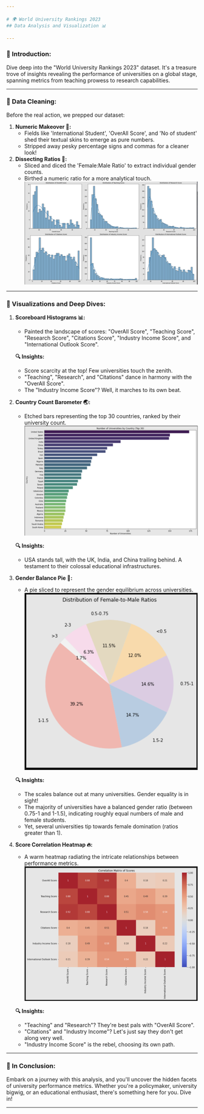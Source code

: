 ```yaml
---

# 🌍 World University Rankings 2023
## Data Analysis and Visualization 📊

---
```


### 📌 Introduction:
Dive deep into the "World University Rankings 2023" dataset. It's a treasure trove of insights revealing the performance of universities on a global stage, spanning metrics from teaching prowess to research capabilities.

---

### 🔨 Data Cleaning:
Before the real action, we prepped our dataset:
1. **Numeric Makeover 🧮:** 
    - Fields like 'International Student', 'OverAll Score', and 'No of student' shed their textual skins to emerge as pure numbers. 
    - Stripped away pesky percentage signs and commas for a cleaner look!
2. **Dissecting Ratios 🔪:** 
    - Sliced and diced the 'Female:Male Ratio' to extract individual gender counts.
    - Birthed a numeric ratio for a more analytical touch.
![Bar](QS_IMAGES/bar.png)

---

### 🎨 Visualizations and Deep Dives:

1. **Scoreboard Histograms 📊:**
    - Painted the landscape of scores: "OverAll Score", "Teaching Score", "Research Score", "Citations Score", "Industry Income Score", and "International Outlook Score".


    **🔍 Insights:**
    - Score scarcity at the top! Few universities touch the zenith.
    - "Teaching", "Research", and "Citations" dance in harmony with the "OverAll Score".
    - The "Industry Income Score"? Well, it marches to its own beat.

2. **Country Count Barometer 🌏:**
    - Etched bars representing the top 30 countries, ranked by their university count.
![image](QS_IMAGES/barometer.png)

    **🔍 Insights:**
    - USA stands tall, with the UK, India, and China trailing behind. A testament to their colossal educational infrastructures.

3. **Gender Balance Pie 🚻:**
    - A pie sliced to represent the gender equilibrium across universities.
![image](QS_IMAGES/pie.png)

    **🔍 Insights:**
    - The scales balance out at many universities. Gender equality is in sight!
    - The majority of universities have a balanced gender ratio (between 0.75-1 and 1-1.5), indicating roughly equal numbers of male and female students.
    - Yet, several universities tip towards female domination (ratios greater than 1).

4. **Score Correlation Heatmap 🔥:**
    - A warm heatmap radiating the intricate relationships between performance metrics.
    ![image](QS_IMAGES/heatmap.png)

    **🔍 Insights:**
    - "Teaching" and "Research"? They're best pals with "OverAll Score".
    - "Citations" and "Industry Income"? Let's just say they don't get along very well.
    - "Industry Income Score" is the rebel, choosing its own path.

---

### 💭 In Conclusion:
Embark on a journey with this analysis, and you'll uncover the hidden facets of university performance metrics. Whether you're a policymaker, university bigwig, or an educational enthusiast, there's something here for you. Dive in!

---

